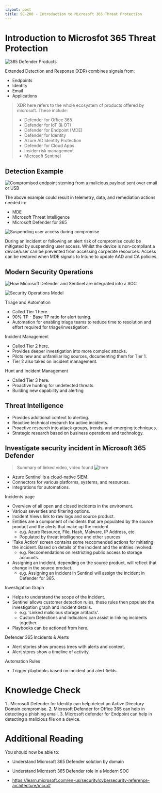 ```yaml
---
layout: post
title: SC-200 - Introduction to Microsoft 365 Threat Protection
---
```


# Introduction to Microsfot 365 Threat Protection

![365 Defender Products](https://learn.microsoft.com/en-us/training/wwl-sci/introduction-microsoft-365-threat-protection/media/defend-across-attack-chains.png)

Extended Detection and Response (XDR) combines signals from:
* Endpoints
* Identity
* Email
* Applications

> XDR here refers to the whole ecosystem of products offered by microsoft. These include:
> * Defender for Office 365
> * Defender for IoT (& OT)
> * Defender for Endpoint (MDE)
> * Defender for Identity
> * Azure AD Identity Protection
> * Defender for Cloud Apps
> * Insider risk management
> * Microsoft Sentinel

## Detection Example

![Compromised endpoint steming from a malicious payload sent over email or USB](https://learn.microsoft.com/en-us/training/wwl-sci/introduction-microsoft-365-threat-protection/media/compromised-endpoint.png)

The above example could result in telemetry, data, and remediation actions needed in:
* MDE
* Microsoft Threat Intelligence
* Microsoft Defender for 365

![Suspending user access during compromise](https://learn.microsoft.com/en-us/training/wwl-sci/introduction-microsoft-365-threat-protection/media/suspend-access-compromise.png)

During an incident or following an alert risk of compromise could be mitigated by suspending user access. Whilst the device is non-compliant a device/user can be prevented from accessing corperate resources. Access can be restored when MDE signals to Intune to update AAD and CA policies.

## Modern Security Operations

![How Microsoft Defender and Sentinel are integrated into a SOC](https://learn.microsoft.com/en-us/training/wwl-sci/introduction-microsoft-365-threat-protection/media/security-operations.png)

![Security Operations Model](https://learn.microsoft.com/en-us/training/wwl-sci/introduction-microsoft-365-threat-protection/media/security-operations-model.png)

Triage and Automation
* Called Tier 1 here.
* 90% TP - Base TP ratio for alert tuning.
* Automation for enabling triage teams to reduce time to resolution and effort required for triage/investigation.

Incident Management
* Called Tier 2 here.
* Provides deeper investigation into more complex attacks.
* Pilots new and unfamiliar log sources, documenting them for Tier 1.
* Tier 2 also takes on incident management.

Hunt and Incident Management
* Called Tier 3 here.
* Proactive hunting for undetected threats.
* Building new capability and alerting

## Threat Intelligence

* Provides additional context to alerting.
* Reactive technical research for active incidents.
* Proactive research into attack groups, trends, and emerging techniques.
* Strategic research based on business operations and technology.

## Investigate security incident in Microsoft 365 Defender

> Summary of linked video, video found ![here](https://mslearn.cloudguides.com/guides/Investigate%20security%20incidents%20in%20a%20hybrid%20environment%20with%20Azure%20Sentinel)

* Azure Sentinel is a cloud-native SIEM.
* Connectors for various platforms, systems, and resources.
* Integrations for automations.

Incidents page
* Overview of all open and closed incidents in the enviroment.
* Various severities and filtering options.
* Incident Views link to raw logs and source product.
* Entities are a component of incidents that are populated by the source product and the alerts that make up the incident.
    * e.g. Azure Resource, File, Hash, Malware, IP Address, etc.
    * Populated by threat intelligence and other sources.
* 'Take Action' screen contains some reccomended actions for mitiating the incident. Based on details of the incident and the entities involved.
    * e.g. Reccomendations on restricting public access to storage accounts.
* Assigning an incident, depending on the source product, will reflect that change in the source product.
    * e.g. Assigning an incident in Sentinel will assign the incident in Defender for 365.

Investigation Graph
* Helps to understand the scope of the incident. 
* Sentinel allows customer detection rules, these rules then populate the investigation graph and incident details.
    * e.g. 'Linked malicious storage artifacts'.
    * Custom Detections and Indicators can assist in linking incidents together.
* Playbooks can be actioned from here.

Defender 365 Incidents & Alerts
* Alert stories show process trees with alerts and context.
* Alert stores show a timeline of activity.

Automation Rules   
* Trigger playbooks based on incident and alert fields.

# Knowledge Check

1 . Microsoft Defender for Identity can help detect an Active Directory Domain compromise.
2. Microsoft Defender for Office 365 can help in detecting a phishing email.
3. Microsoft defender for Endpoint can help in detecting a malicious file on a device.

# Additional Reading

You should now be able to:
* Understand Microsoft 365 Defender solution by domain
* Understand Microsoft 365 Defender role in a Modern SOC

* https://learn.microsoft.com/en-us/security/cybersecurity-reference-architecture/mcra#
